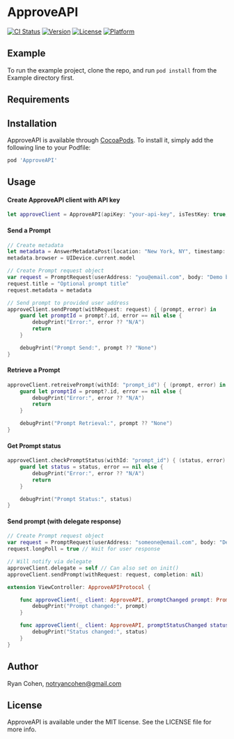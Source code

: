 # ApproveAPI

[![CI Status](https://img.shields.io/travis/imryan/ApproveAPI.svg?style=flat)](https://travis-ci.org/imryan/ApproveAPI)
[![Version](https://img.shields.io/cocoapods/v/ApproveAPI.svg?style=flat)](https://cocoapods.org/pods/ApproveAPI)
[![License](https://img.shields.io/cocoapods/l/ApproveAPI.svg?style=flat)](https://cocoapods.org/pods/ApproveAPI)
[![Platform](https://img.shields.io/cocoapods/p/ApproveAPI.svg?style=flat)](https://cocoapods.org/pods/ApproveAPI)

## Example

To run the example project, clone the repo, and run `pod install` from the Example directory first.

## Requirements

## Installation

ApproveAPI is available through [CocoaPods](https://cocoapods.org). To install
it, simply add the following line to your Podfile:

```ruby
pod 'ApproveAPI'
```

## Usage

#### Create ApproveAPI client with API key
```swift
let approveClient = ApproveAPI(apiKey: "your-api-key", isTestKey: true, delegate: nil)
```

#### Send a Prompt
```swift
// Create metadata
let metadata = AnswerMetadataPost(location: "New York, NY", timestamp: "9:41 AM")
metadata.browser = UIDevice.current.model

// Create Prompt request object
var request = PromptRequest(userAddress: "you@email.com", body: "Demo body message.")
request.title = "Optional prompt title"
request.metadata = metadata

// Send prompt to provided user address
approveClient.sendPrompt(withRequest: request) { (prompt, error) in
    guard let promptId = prompt?.id, error == nil else {
        debugPrint("Error:", error ?? "N/A")
        return
    }

    debugPrint("Prompt Send:", prompt ?? "None")
}
```

#### Retrieve a Prompt
```swift
approveClient.retreivePrompt(withId: "prompt_id") { (prompt, error) in
    guard let promptId = prompt?.id, error == nil else {
        debugPrint("Error:", error ?? "N/A")
        return
    }

    debugPrint("Prompt Retrieval:", prompt ?? "None")
}
```

#### Get Prompt status
```swift
approveClient.checkPromptStatus(withId: "prompt_id") { (status, error) in
    guard let status = status, error == nil else {
        debugPrint("Error:", error ?? "N/A")
        return
    }

    debugPrint("Prompt Status:", status)
}
```

#### Send prompt (with delegate response)
```swift
// Create Prompt request object
var request = PromptRequest(userAddress: "someone@email.com", body: "Demo body message.")
request.longPoll = true // Wait for user response

// Will notify via delegate
approveClient.delegate = self // Can also set on init()
approveClient.sendPrompt(withRequest: request, completion: nil)
```
```swift
extension ViewController: ApproveAPIProtocol {

    func approveClient(_ client: ApproveAPI, promptChanged prompt: Prompt) {
        debugPrint("Prompt changed:", prompt)
    }

    func approveClient(_ client: ApproveAPI, promptStatusChanged status: PromptStatus) {
        debugPrint("Status changed:", status)
    }
}
```

## Author

Ryan Cohen, notryancohen@gmail.com

## License

ApproveAPI is available under the MIT license. See the LICENSE file for more info.
